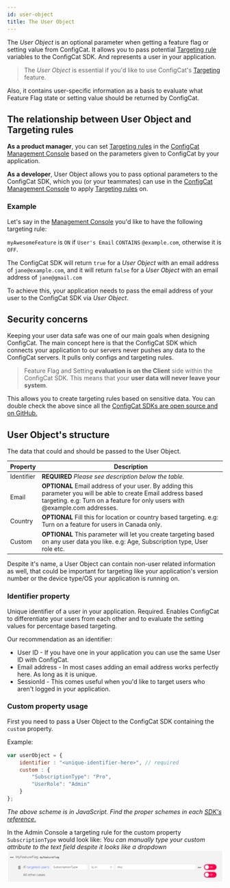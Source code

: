```yaml
---
id: user-object
title: The User Object
---
```


The *User Object* is an optional parameter when getting a feature flag or setting value from ConfigCat. 
It allows you to pass potential [Targeting rule](advanced/targeting.md) variables to the ConfigCat SDK.
And represents a user in your application. 

>The *User Object* is essential if you'd like to use ConfigCat's [Targeting](advanced/targeting.md) feature.

Also, it contains user-specific information as a basis to evaluate what Feature Flag state or setting value should be returned by ConfigCat.

## The relationship between User Object and Targeting rules

**As a product manager**, you can set [Targeting rules](advanced/targeting.md) in the <a href="https://app.configcat.com" target="_blank">ConfigCat Management Console</a> based on the parameters given to ConfigCat by your application.

**As a developer**, User Object allows you to pass optional parameters to the ConfigCat SDK, which you (or your teammates) can use in the <a href="https://app.configcat.com" target="_blank">ConfigCat Management Console</a> to apply [Targeting rules](advanced/targeting.md) on.

### Example
Let's say in the <a href="https://app.configcat.com" target="_blank">Management Console</a> you'd like to have the following targeting rule:

`myAwesomeFeature` is `ON` if `User's Email` `CONTAINS` `@example.com`, otherwise it is `OFF`.

The ConfigCat SDK will return `true` for a *User Object* with an email address of `jane@example.com`, and it will return `false` for a *User Object* with an email address of `jane@gmail.com`

To achieve this, your application needs to pass the email address of your user to the ConfigCat SDK via *User Object*.

## Security concerns
Keeping your user data safe was one of our main goals when designing ConfigCat. The main concept here is that the ConfigCat SDK which connects your application to our servers never pushes any data to the ConfigCat servers. It pulls only configs and targeting rules.

>Feature Flag and Setting **evaluation is on the Client** side within the ConfigCat SDK. This means that your **user data will never leave your system**. 

This allows you to create targeting rules based on sensitive data.
You can double check the above since all the <a href="https://github.com/configcat" target="_blank">ConfigCat SDKs are open source and on GitHub.</a>

## User Object's structure

The data that could and should be passed to the User Object.

Property|Description
---|---
Identifier|**REQUIRED** *Please see description below the table.*
Email|**OPTIONAL** Email address of your user. By adding this parameter you will be able to create Email address based targeting. e.g: Turn on a feature for only users with @example.com addresses.
Country|**OPTIONAL** Fill this for location or country based targeting. e.g: Turn on a feature for users in Canada only.
Custom|**OPTIONAL** This parameter will let you create targeting based on any user data you like. e.g: Age, Subscription type, User role etc.

Despite it's name, a User Object can contain non-user related information as well, that could be important for targeting like your application's version number or the device type/OS your application is running on.

### Identifier property
Unique identifier of a user in your application. Required. Enables ConfigCat to differentiate your users from each other and to evaluate the setting values for percentage based targeting.

Our recommendation as an identifier:
- User ID - If you have one in your application you can use the same User ID with ConfigCat.
- Email address - In most cases adding an email address works perfectly here. As long as it is unique.
- SessionId - This comes useful when you'd like to target users who aren't logged in your application.

### Custom property usage
First you need to pass a User Object to the ConfigCat SDK containing the `custom` property.

Example:
``` javascript
var userObject = {
    identifier : "<unique-identifier-here>", // required
    custom : {
        "SubscriptionType": "Pro",
        "UserRole": "Admin"
    }
};
```
*The above scheme is in JavaScript. Find the proper schemes in each [SDK's reference.](sdk-reference/overview.md)*

In the Admin Console a targeting rule for the custom property `SubscriptionType` would look like:
*You can manually type your custom attribute to the text field despite it looks like a dropdown*
![customPropertyUsageAdminConsole](../assets/custom-property-ui.png)